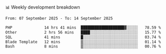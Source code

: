 📊 Weekly development breakdown
<!--START_SECTION:waka-->

```txt
From: 07 September 2025 - To: 14 September 2025

PHP              14 hrs 41 mins  ███████████████████▓░░░░░   78.59 %
Other            2 hrs 56 mins   ████░░░░░░░░░░░░░░░░░░░░░   15.77 %
SQL              41 mins         █░░░░░░░░░░░░░░░░░░░░░░░░   03.74 %
Blade Template   12 mins         ▒░░░░░░░░░░░░░░░░░░░░░░░░   01.14 %
Bash             8 mins          ▒░░░░░░░░░░░░░░░░░░░░░░░░   00.76 %
```

<!--END_SECTION:waka-->
